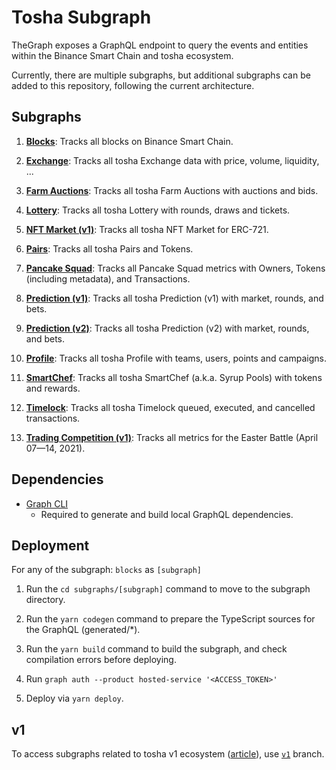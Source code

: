 # Tosha Subgraph

TheGraph exposes a GraphQL endpoint to query the events and entities within the Binance Smart Chain and tosha ecosystem.

Currently, there are multiple subgraphs, but additional subgraphs can be added to this repository, following the current architecture.

## Subgraphs

1. **[Blocks](https://thegraph.com/legacy-explorer/subgraph/tosha/blocks)**: Tracks all blocks on Binance Smart Chain.

2. **[Exchange](https://tosha.medium.com/tosha-info-relaunch-in-partnership-with-150-000-bounty-winner-streamingfast-f7892559d388)**: Tracks all tosha Exchange data with price, volume, liquidity, ...

3. **[Farm Auctions](https://thegraph.com/legacy-explorer/subgraph/tosha/farm-auctions)**: Tracks all tosha Farm Auctions with auctions and bids.

4. **[Lottery](https://thegraph.com/legacy-explorer/subgraph/tosha/lottery)**: Tracks all tosha Lottery with rounds, draws and tickets.

5. **[NFT Market (v1)](https://thegraph.com/legacy-explorer/subgraph/tosha/nft-market)**: Tracks all tosha NFT Market for ERC-721.

6. **[Pairs](https://thegraph.com/legacy-explorer/subgraph/tosha/pairs)**: Tracks all tosha Pairs and Tokens.

7. **[Pancake Squad](https://thegraph.com/legacy-explorer/subgraph/tosha/pancake-squad)**: Tracks all Pancake Squad metrics with Owners, Tokens (including metadata), and Transactions.

8. **[Prediction (v1)](https://thegraph.com/legacy-explorer/subgraph/tosha/prediction)**: Tracks all tosha Prediction (v1) with market, rounds, and bets.

9. **[Prediction (v2)](https://thegraph.com/legacy-explorer/subgraph/tosha/prediction-v2)**: Tracks all tosha Prediction (v2) with market, rounds, and bets.

10. **[Profile](https://thegraph.com/legacy-explorer/subgraph/tosha/profile)**: Tracks all tosha Profile with teams, users, points and campaigns.

11. **[SmartChef](https://thegraph.com/legacy-explorer/subgraph/tosha/smartchef)**: Tracks all tosha SmartChef (a.k.a. Syrup Pools) with tokens and rewards.

12. **[Timelock](https://thegraph.com/legacy-explorer/subgraph/tosha/timelock)**: Tracks all tosha Timelock queued, executed, and cancelled transactions.

13. **[Trading Competition (v1)](https://thegraph.com/legacy-explorer/subgraph/tosha/trading-competition-v1)**: Tracks all metrics for the Easter Battle (April 07—14, 2021).

## Dependencies

- [Graph CLI](https://github.com/graphprotocol/graph-cli)
    - Required to generate and build local GraphQL dependencies.

## Deployment

For any of the subgraph: `blocks` as `[subgraph]`

1. Run the `cd subgraphs/[subgraph]` command to move to the subgraph directory.

2. Run the `yarn codegen` command to prepare the TypeScript sources for the GraphQL (generated/*).

3. Run the `yarn build` command to build the subgraph, and check compilation errors before deploying.

4. Run `graph auth --product hosted-service '<ACCESS_TOKEN>'`

5. Deploy via `yarn deploy`.

## v1

To access subgraphs related to tosha v1 ecosystem ([article](https://tosha.medium.com/the-great-migration-vote-4093cb3edf23)), use [`v1`](https://github.com/tosha/pancake-subgraph/tree/v1) branch.
